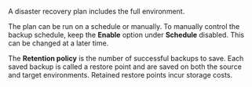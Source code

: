 A disaster recovery plan includes the full environment.

The plan can be run on a schedule or manually. To manually control the backup schedule, keep the **Enable** option under **Schedule** disabled. This can be changed at a later time.

The **Retention policy** is the number of successful backups to save. Each saved backup is called a restore point and are saved on both the source and target environments. Retained restore points incur storage costs.

